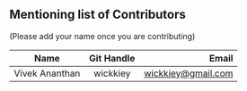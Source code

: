 ## Mentioning list of Contributors

(Please add your name once you are contributing)

| Name     |    Git Handle |  Email |
|----------|:-------------:|------:|
| Vivek Ananthan |  wickkiey | wickkiey@gmail.com |